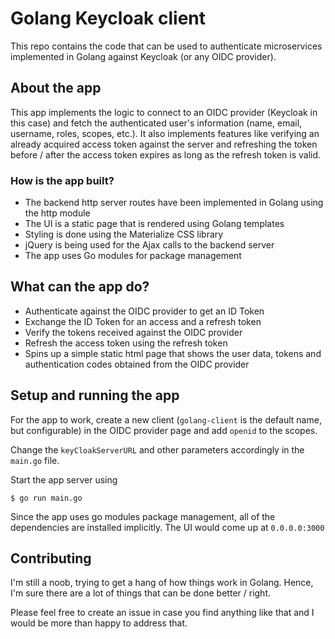 # Golang Keycloak client

This repo contains the code that can be used to authenticate microservices implemented in Golang against Keycloak (or any OIDC provider).

## About the app

This app implements the logic to connect to an OIDC provider (Keycloak in this case) and fetch the authenticated user's information (name, email, username, roles, scopes, etc.). It also implements features like verifying an already acquired access token against the server and refreshing the token before / after the access token expires as long as the refresh token is valid.

### How is the app built?

- The backend http server routes have been implemented in Golang using the http module
- The UI is a static page that is rendered using Golang templates
- Styling is done using the Materialize CSS library
- jQuery is being used for the Ajax calls to the backend server
- The app uses Go modules for package management

## What can the app do?

- Authenticate against the OIDC provider to get an ID Token
- Exchange the ID Token for an access and a refresh token
- Verify the tokens received against the OIDC provider
- Refresh the access token using the refresh token
- Spins up a simple static html page that shows the user data, tokens and authentication codes obtained from the OIDC provider

## Setup and running the app

For the app to work, create a new client (`golang-client` is the default name, but configurable) in the OIDC provider page and add `openid` to the scopes.

Change the `keyCloakServerURL` and other parameters accordingly in the `main.go` file.

Start the app server using
```
$ go run main.go
```
Since the app uses go modules package management, all of the dependencies are installed implicitly.
The UI would come up at `0.0.0.0:3000`

## Contributing

I'm still a noob, trying to get a hang of how things work in Golang. Hence, I'm sure there are a lot of things that can be done better / right.

Please feel free to create an issue in case you find anything like that and I would be more than happy to address that.
